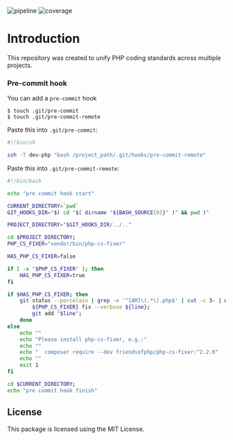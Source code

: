 ![pipeline](//git.flexis.sk/php/php-cs-fixer-config/badges/main/pipeline.svg?key_text=build)
![coverage](//git.flexis.sk/php/php-cs-fixer-config/badges/main/coverage.svg?job=coverage)

# Introduction

This repository was created to unify PHP coding standards across multiple projects.

### Pre-commit hook
You can add a `pre-commit` hook
```
$ touch .git/pre-commit
$ touch .git/pre-commit-remote
```

Paste this into `.git/pre-commit`:
```bash
#!/bin/sh

ssh -T dev-php "bash /project_path/.git/hooks/pre-commit-remote"
```

Paste this into `.git/pre-commit-remote`:
```bash
#!/bin/bash

echo "pre commit hook start"

CURRENT_DIRECTORY=`pwd`
GIT_HOOKS_DIR="$( cd "$( dirname "${BASH_SOURCE[0]}" )" && pwd )"

PROJECT_DIRECTORY="$GIT_HOOKS_DIR/../.."

cd $PROJECT_DIRECTORY;
PHP_CS_FIXER="vendor/bin/php-cs-fixer"

HAS_PHP_CS_FIXER=false

if [ -x "$PHP_CS_FIXER" ]; then
    HAS_PHP_CS_FIXER=true
fi

if $HAS_PHP_CS_FIXER; then
    git status --porcelain | grep -e '^[AM]\(.*\).php$' | cut -c 3- | while read line; do
        ${PHP_CS_FIXER} fix --verbose ${line};
        git add "$line";
    done
else
    echo ""
    echo "Please install php-cs-fixer, e.g.:"
    echo ""
    echo "  composer require --dev friendsofphp/php-cs-fixer:^2.2.0"
    echo ""
    exit 1
fi

cd $CURRENT_DIRECTORY;
echo "pre commit hook finish"
```

## License

This package is licensed using the MIT License.
